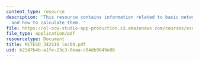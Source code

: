 ```yaml
---
content_type: resource
description: 'This resource contains information related to basic network properties
  and how to calculate them. '
file: https://ol-ocw-studio-app-production.s3.amazonaws.com/courses/esd-342-network-representations-of-complex-engineering-systems-spring-2010/b2547b4ba1fe23c30eaac04db9649e88_MITESD_342S10_lec04.pdf
file_type: application/pdf
resourcetype: Document
title: MITESD_342S10_lec04.pdf
uid: b2547b4b-a1fe-23c3-0eaa-c04db9649e88
---
```

